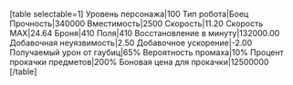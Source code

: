 [table selectable=1]
Уровень персонажа|100
Тип робота|Боец
Прочность|340000
Вместимость|2500
Скорость|11.20
Скорость MAX|24.64
Броня|410
Поля|410
Восстановление в минуту|132000.00
Добавочная неуязвимость|2.50
Добавочное ускорение|-2.00
Получаемый урон от гаубиц|65%
Вероятность промаха|10%
Процент прокачки предметов|200%
Боновая цена для прокачки|12500000
[/table]
